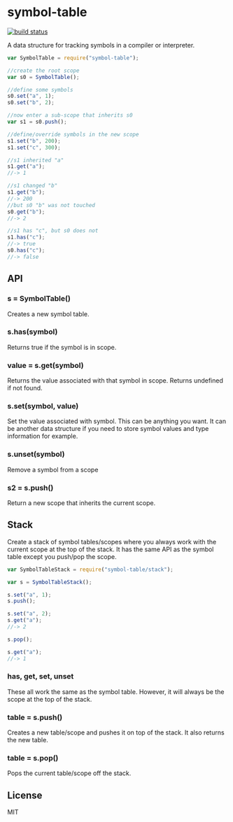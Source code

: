 # symbol-table

[![build status](https://secure.travis-ci.org/smallhelm/symbol-table.svg)](https://travis-ci.org/smallhelm/symbol-table)

A data structure for tracking symbols in a compiler or interpreter.

```js
var SymbolTable = require("symbol-table");

//create the root scope
var s0 = SymbolTable();

//define some symbols
s0.set("a", 1);
s0.set("b", 2);

//now enter a sub-scope that inherits s0
var s1 = s0.push();

//define/override symbols in the new scope
s1.set("b", 200);
s1.set("c", 300);

//s1 inherited "a"
s1.get("a");
//-> 1

//s1 changed "b"
s1.get("b");
//-> 200
//but s0 "b" was not touched
s0.get("b");
//-> 2

//s1 has "c", but s0 does not
s1.has("c");
//-> true
s0.has("c");
//-> false
```

## API
### s = SymbolTable()
Creates a new symbol table.

### s.has(symbol)
Returns true if the symbol is in scope.

### value = s.get(symbol)
Returns the value associated with that symbol in scope. Returns undefined if not found.

### s.set(symbol, value)
Set the value associated with symbol. This can be anything you want. It can be another data structure if you need to store symbol values and type information for example.

### s.unset(symbol)
Remove a symbol from a scope

### s2 = s.push()
Return a new scope that inherits the current scope.

## Stack

Create a stack of symbol tables/scopes where you always work with the current scope at the top of the stack. It has the same API as the symbol table except you push/pop the scope.

```js
var SymbolTableStack = require("symbol-table/stack");

var s = SymbolTableStack();

s.set("a", 1);
s.push();

s.set("a", 2);
s.get("a");
//-> 2

s.pop();

s.get("a");
//-> 1
```

### has, get, set, unset
These all work the same as the symbol table. However, it will always be the scope at the top of the stack.

### table = s.push()
Creates a new table/scope and pushes it on top of the stack. It also returns the new table.

### table = s.pop()
Pops the current table/scope off the stack.

## License
MIT
